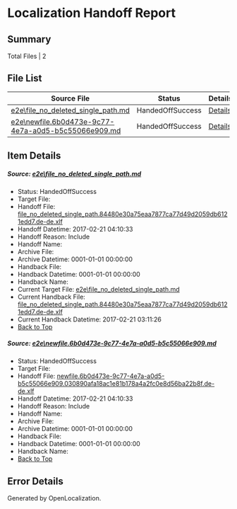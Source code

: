# <a name='report-top'></a> Localization Handoff Report

## Summary
 Total Files | 2

## File List
 Source File | Status | Details 
 ----------- | ------ | ------- 
 [e2e\file_no_deleted_single_path.md](https://github.com/OpenLocalizationTestOrg/ol-test4/blob/f0be603bd677dd76cd928172e08d9a747c1597f3/e2e/file_no_deleted_single_path.md) | HandedOffSuccess | [Details](#bbe30da1dd3cbc390674bf7b5bf0ed25d9c1a5743)
 [e2e\newfile.6b0d473e-9c77-4e7a-a0d5-b5c55066e909.md](https://github.com/OpenLocalizationTestOrg/ol-test4/blob/f0be603bd677dd76cd928172e08d9a747c1597f3/e2e/newfile.6b0d473e-9c77-4e7a-a0d5-b5c55066e909.md) | HandedOffSuccess | [Details](#2d5ed6cbc6081d29baa631419c4d6d24fab67ec85)

## Item Details
##### <a name='bbe30da1dd3cbc390674bf7b5bf0ed25d9c1a5743'></a> Source: [e2e\file_no_deleted_single_path.md](https://github.com/OpenLocalizationTestOrg/ol-test4/blob/f0be603bd677dd76cd928172e08d9a747c1597f3/e2e/file_no_deleted_single_path.md)
* Status: HandedOffSuccess
* Target File: 
* Handoff File: [file_no_deleted_single_path.84480e30a75eaa7877ca77d49d2059db6121edd7.de-de.xlf](https://github.com/OpenLocalizationTestOrg/ol-test4-handoff/blob/6f54836037403d16d36eea93ede8d7c0d7ee6e6c/ol-handoff/OpenLocalizationTestOrg/ol-test4-dede/xinjiang/mt/file_no_deleted_single_path.84480e30a75eaa7877ca77d49d2059db6121edd7.de-de.xlf)
* Handoff Datetime: 2017-02-21 04:10:33
* Handoff Reason: Include
* Handoff Name: 
* Archive File: 
* Archive Datetime: 0001-01-01 00:00:00
* Handback File: 
* Handback Datetime: 0001-01-01 00:00:00
* Handback Name: 
* Current Target File: [e2e\file_no_deleted_single_path.md](https://github.com/OpenLocalizationTestOrg/ol-test4-dede/blob/04e584f9bdebc73931d50463866c3deff2fc4dbd/e2e/file_no_deleted_single_path.md)
* Current Handback File: [file_no_deleted_single_path.84480e30a75eaa7877ca77d49d2059db6121edd7.de-de.xlf](https://github.com/OpenLocalizationTestOrg/ol-test4-handback/blob/9a0b269c1ea764576724d2b7552f011957e20acf/ol-handback/OpenLocalizationTestOrg/ol-test4-dede/xinjiang/mt/file_no_deleted_single_path.84480e30a75eaa7877ca77d49d2059db6121edd7.de-de.xlf)
* Current Handback Datetime: 2017-02-21 03:11:26
* [Back to Top](#report-top)

##### <a name='2d5ed6cbc6081d29baa631419c4d6d24fab67ec85'></a> Source: [e2e\newfile.6b0d473e-9c77-4e7a-a0d5-b5c55066e909.md](https://github.com/OpenLocalizationTestOrg/ol-test4/blob/f0be603bd677dd76cd928172e08d9a747c1597f3/e2e/newfile.6b0d473e-9c77-4e7a-a0d5-b5c55066e909.md)
* Status: HandedOffSuccess
* Target File: 
* Handoff File: [newfile.6b0d473e-9c77-4e7a-a0d5-b5c55066e909.030890afa18ac1e81b178a4a2fc0e8d56ba22b8f.de-de.xlf](https://github.com/OpenLocalizationTestOrg/ol-test4-handoff/blob/6f54836037403d16d36eea93ede8d7c0d7ee6e6c/ol-handoff/OpenLocalizationTestOrg/ol-test4-dede/xinjiang/mt/newfile.6b0d473e-9c77-4e7a-a0d5-b5c55066e909.030890afa18ac1e81b178a4a2fc0e8d56ba22b8f.de-de.xlf)
* Handoff Datetime: 2017-02-21 04:10:33
* Handoff Reason: Include
* Handoff Name: 
* Archive File: 
* Archive Datetime: 0001-01-01 00:00:00
* Handback File: 
* Handback Datetime: 0001-01-01 00:00:00
* Handback Name: 
* [Back to Top](#report-top)


## Error Details

Generated by OpenLocalization.
